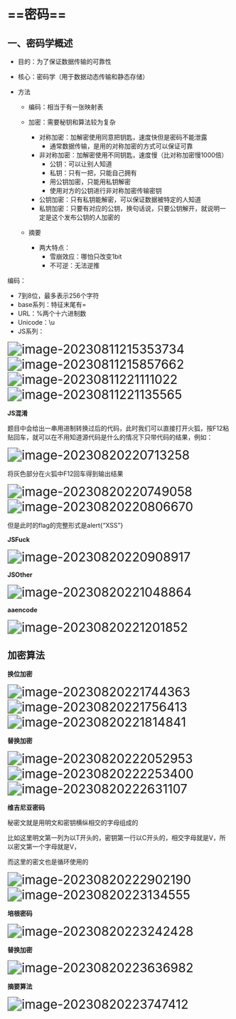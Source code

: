 # ==密码==

## 一、密码学概述

- 目的：为了保证数据传输的可靠性

- 核心：密码学（用于数据动态传输和静态存储）

- 方法

  - 编码：相当于有一张映射表

  - 加密：需要秘钥和算法较为复杂

    - 对称加密：加解密使用同意把钥匙，速度快但是密码不能泄露
      - 通常数据传输，是用的对称加密的方式可以保证可靠
    - 非对称加密：加解密使用不同钥匙，速度慢（比对称加密慢1000倍）
      - 公钥：可以让别人知道
      - 私钥：只有一把，只能自己拥有
      - 用公钥加密，只能用私钥解密
      - 使用对方的公钥进行非对称加密传输密钥
    - 公钥加密：只有私钥能解密，可以保证数据被特定的人知道
    - 私钥加密：只要有对应的公钥，换句话说，只要公钥解开，就说明一定是这个发布公钥的人加密的

  - 摘要

    - 两大特点：
      - 雪崩效应：哪怕只改变1bit
      - 不可逆：无法逆推

编码：

- 7到8位，最多表示256个字符
- base系列：特征末尾有=
- URL：%两个十六进制数
- Unicode：\u
- JS系列：


<img src="C:\Users\hp\AppData\Roaming\Typora\typora-user-images\image-20230811215353734.png" alt="image-20230811215353734" style="zoom:200%;" />

<img src="C:\Users\hp\AppData\Roaming\Typora\typora-user-images\image-20230811215857662.png" alt="image-20230811215857662" style="zoom:200%;" />

<img src="C:\Users\hp\AppData\Roaming\Typora\typora-user-images\image-20230811221111022.png" alt="image-20230811221111022" style="zoom:200%;" />

<img src="C:\Users\hp\AppData\Roaming\Typora\typora-user-images\image-20230811221135565.png" alt="image-20230811221135565" style="zoom:200%;" /> 

**JS混淆**

题目中会给出一串用进制转换过后的代码，此时我们可以直接打开火狐，按F12粘贴回车，就可以在不用知道源代码是什么的情况下只带代码的结果，例如：

<img src="C:\Users\hp\AppData\Roaming\Typora\typora-user-images\image-20230820220713258.png" alt="image-20230820220713258" style="zoom:200%;" />

将灰色部分在火狐中F12回车得到输出结果

<img src="C:\Users\hp\AppData\Roaming\Typora\typora-user-images\image-20230820220749058.png" alt="image-20230820220749058" style="zoom:200%;" />

<img src="C:\Users\hp\AppData\Roaming\Typora\typora-user-images\image-20230820220806670.png" alt="image-20230820220806670" style="zoom:200%;" />

但是此时的flag的完整形式是alert{“XSS”}

**JSFuck**

<img src="C:\Users\hp\AppData\Roaming\Typora\typora-user-images\image-20230820220908917.png" alt="image-20230820220908917" style="zoom:200%;" />

**JSOther**

 <img src="C:\Users\hp\AppData\Roaming\Typora\typora-user-images\image-20230820221048864.png" alt="image-20230820221048864" style="zoom:200%;" />

**aaencode**

<img src="C:\Users\hp\AppData\Roaming\Typora\typora-user-images\image-20230820221201852.png" alt="image-20230820221201852" style="zoom:200%;" />

## 加密算法

**换位加密**

<img src="C:\Users\hp\AppData\Roaming\Typora\typora-user-images\image-20230820221744363.png" alt="image-20230820221744363" style="zoom:200%;" />

<img src="C:\Users\hp\AppData\Roaming\Typora\typora-user-images\image-20230820221756413.png" alt="image-20230820221756413" style="zoom:200%;" />

<img src="C:\Users\hp\AppData\Roaming\Typora\typora-user-images\image-20230820221814841.png" alt="image-20230820221814841" style="zoom:200%;" />

**替换加密**

<img src="C:\Users\hp\AppData\Roaming\Typora\typora-user-images\image-20230820222052953.png" alt="image-20230820222052953" style="zoom:200%;" />

<img src="C:\Users\hp\AppData\Roaming\Typora\typora-user-images\image-20230820222253400.png" alt="image-20230820222253400" style="zoom:200%;" />

 <img src="C:\Users\hp\AppData\Roaming\Typora\typora-user-images\image-20230820222631107.png" alt="image-20230820222631107" style="zoom:200%;" />

**维吉尼亚密码**

秘密文就是用明文和密钥横纵相交的字母组成的

比如这里明文第一列为以T开头的，密钥第一行以C开头的，相交字母就是V，所以密文第一个字母就是V，

而这里的密文也是循环使用的

<img src="C:\Users\hp\AppData\Roaming\Typora\typora-user-images\image-20230820222902190.png" alt="image-20230820222902190" style="zoom:200%;" />

<img src="C:\Users\hp\AppData\Roaming\Typora\typora-user-images\image-20230820223134555.png" alt="image-20230820223134555" style="zoom:200%;" />

**培根密码**

<img src="C:\Users\hp\AppData\Roaming\Typora\typora-user-images\image-20230820223242428.png" alt="image-20230820223242428" style="zoom:200%;" />

 **替换加密**

<img src="C:\Users\hp\AppData\Roaming\Typora\typora-user-images\image-20230820223636982.png" alt="image-20230820223636982" style="zoom:200%;" />

**摘要算法**

<img src="C:\Users\hp\AppData\Roaming\Typora\typora-user-images\image-20230820223747412.png" alt="image-20230820223747412" style="zoom:200%;" />
